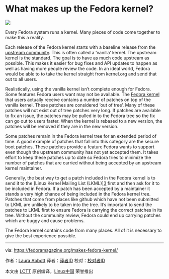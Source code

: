 What makes up the Fedora kernel?
====================================

![](https://cdn.fedoramagazine.org/wp-content/uploads/2016/06/kernel-945x400.png)

Every Fedora system runs a kernel. Many pieces of code come together to make this a reality.

Each release of the Fedora kernel starts with a baseline release from the [upstream community][1]. This is often called a ‘vanilla’ kernel. The upstream kernel is the standard. The goal is to have as much code upstream as possible. This makes it easier for bug fixes and API updates to happen as well as having more people review the code. In an ideal world, Fedora would be able to to take the kernel straight from kernel.org and send that out to all users.

Realistically, using the vanilla kernel isn’t complete enough for Fedora. Some features Fedora users want may not be available. The [Fedora kernel][2] that users actually receive contains a number of patches on top of the vanilla kernel. These patches are considered ‘out of tree’. Many of these patches will not exist out of tree patches very long. If patches are available to fix an issue, the patches may be pulled in to the Fedora tree so the fix can go out to users faster. When the kernel is rebased to a new version, the patches will be removed if they are in the new version.

Some patches remain in the Fedora kernel tree for an extended period of time. A good example of patches that fall into this category are the secure boot patches. These patches provide a feature Fedora wants to support even though the upstream community has not yet accepted them. It takes effort to keep these patches up to date so Fedora tries to minimize the number of patches that are carried without being accepted by an upstream kernel maintainer.

Generally, the best way to get a patch included in the Fedora kernel is to send it to the ]Linux Kernel Mailing List (LKML)][3] first and then ask for it to be included in Fedora. If a patch has been accepted by a maintainer it stands a very high chance of being included in the Fedora kernel tree. Patches that come from places like github which have not been submitted to LKML are unlikely to be taken into the tree. It’s important to send the patches to LKML first to ensure Fedora is carrying the correct patches in its tree. Without the community review, Fedora could end up carrying patches which are buggy and cause problems.

The Fedora kernel contains code from many places. All of it is necessary to give the best experience possible.



--------------------------------------------------------------------------------

via: https://fedoramagazine.org/makes-fedora-kernel/

作者：[Laura Abbott][a]
译者：[译者ID](https://github.com/译者ID)
校对：[校对者ID](https://github.com/校对者ID)

本文由 [LCTT](https://github.com/LCTT/TranslateProject) 原创编译，[Linux中国](https://linux.cn/) 荣誉推出

[a]: https://fedoramagazine.org/makes-fedora-kernel/
[1]: http://www.kernel.org/
[2]: http://pkgs.fedoraproject.org/cgit/rpms/kernel.git/
[3]: http://www.labbott.name/blog/2015/10/02/the-art-of-communicating-with-lkml/
